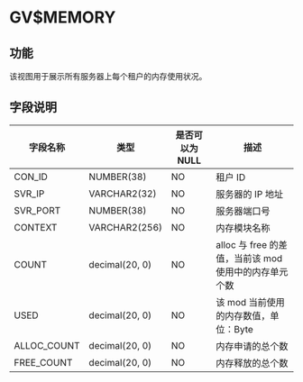 GV$MEMORY 
==============================



功能 
-----------

该视图用于展示所有服务器上每个租户的内存使用状况。

字段说明 
-------------



|  **字段名称**   |     **类型**     | **是否可以为 NULL** |               **描述**                |
|-------------|----------------|----------------|-------------------------------------|
| CON_ID      | NUMBER(38)     | NO             | 租户 ID                               |
| SVR_IP      | VARCHAR2(32)   | NO             | 服务器的 IP 地址                          |
| SVR_PORT    | NUMBER(38)     | NO             | 服务器端口号                              |
| CONTEXT     | VARCHAR2(256)  | NO             | 内存模块名称                              |
| COUNT       | decimal(20, 0) | NO             | alloc 与 free 的差值，当前该 mod 使用中的内存单元个数 |
| USED        | decimal(20, 0) | NO             | 该 mod 当前使用的内存数值，单位：Byte             |
| ALLOC_COUNT | decimal(20, 0) | NO             | 内存申请的总个数                            |
| FREE_COUNT  | decimal(20, 0) | NO             | 内存释放的总个数                            |




